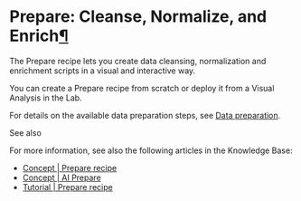 Prepare: Cleanse, Normalize, and Enrich[¶](#prepare-cleanse-normalize-and-enrich "Permalink to this heading")
=============================================================================================================


The Prepare recipe lets you create data cleansing, normalization and enrichment scripts in a visual and interactive way.


You can create a Prepare recipe from scratch or deploy it from a Visual Analysis in the Lab.


For details on the available data preparation steps, see [Data preparation](../preparation/index.html).



See also


For more information, see also the following articles in the Knowledge Base:


* [Concept \| Prepare recipe](https://knowledge.dataiku.com/latest/data-preparation/prepare-recipe/concept-prepare-recipe.html)
* [Concept \| AI Prepare](https://knowledge.dataiku.com/latest/data-preparation/prepare-recipe/concept-ai-prepare.html)
* [Tutorial \| Prepare recipe](https://knowledge.dataiku.com/latest/data-preparation/prepare-recipe/tutorial-prepare-data.html)